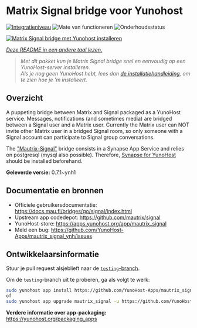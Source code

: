 <!--
NB: Deze README is automatisch gegenereerd door <https://github.com/YunoHost/apps/tree/master/tools/readme_generator>
Hij mag NIET handmatig aangepast worden.
-->

# Matrix Signal bridge voor Yunohost

[![Integratieniveau](https://dash.yunohost.org/integration/mautrix_signal.svg)](https://ci-apps.yunohost.org/ci/apps/mautrix_signal/) ![Mate van functioneren](https://ci-apps.yunohost.org/ci/badges/mautrix_signal.status.svg) ![Onderhoudsstatus](https://ci-apps.yunohost.org/ci/badges/mautrix_signal.maintain.svg)

[![Matrix Signal bridge met Yunohost installeren](https://install-app.yunohost.org/install-with-yunohost.svg)](https://install-app.yunohost.org/?app=mautrix_signal)

*[Deze README in een andere taal lezen.](./ALL_README.md)*

> *Met dit pakket kun je Matrix Signal bridge snel en eenvoudig op een YunoHost-server installeren.*  
> *Als je nog geen YunoHost hebt, lees dan [de installatiehandleiding](https://yunohost.org/install), om te zien hoe je 'm installeert.*

## Overzicht

A puppeting bridge between Matrix and Signal packaged as a YunoHost service. Messages, notifications (and sometimes media) are bridged between a Signal user and a Matrix user.
Currently the Matrix user can NOT invite other Matrix user in a bridged Signal room, so only someone with a Signal account can participate to Signal group conversations.

The ["Mautrix-Signal"](https://docs.mau.fi/bridges/go/signal/index.html) bridge consists in a Synapse App Service and relies on postgresql (mysql also possible). Therefore, [Synapse for YunoHost](https://github.com/YunoHost-Apps/synapse_ynh) should be installed beforehand.


**Geleverde versie:** 0.7.1~ynh1
## Documentatie en bronnen

- Officiele gebruikersdocumentatie: <https://docs.mau.fi/bridges/go/signal/index.html>
- Upstream app codedepot: <https://github.com/mautrix/signal>
- YunoHost-store: <https://apps.yunohost.org/app/mautrix_signal>
- Meld een bug: <https://github.com/YunoHost-Apps/mautrix_signal_ynh/issues>

## Ontwikkelaarsinformatie

Stuur je pull request alsjeblieft naar de [`testing`-branch](https://github.com/YunoHost-Apps/mautrix_signal_ynh/tree/testing).

Om de `testing`-branch uit te proberen, ga als volgt te werk:

```bash
sudo yunohost app install https://github.com/YunoHost-Apps/mautrix_signal_ynh/tree/testing --debug
of
sudo yunohost app upgrade mautrix_signal -u https://github.com/YunoHost-Apps/mautrix_signal_ynh/tree/testing --debug
```

**Verdere informatie over app-packaging:** <https://yunohost.org/packaging_apps>
